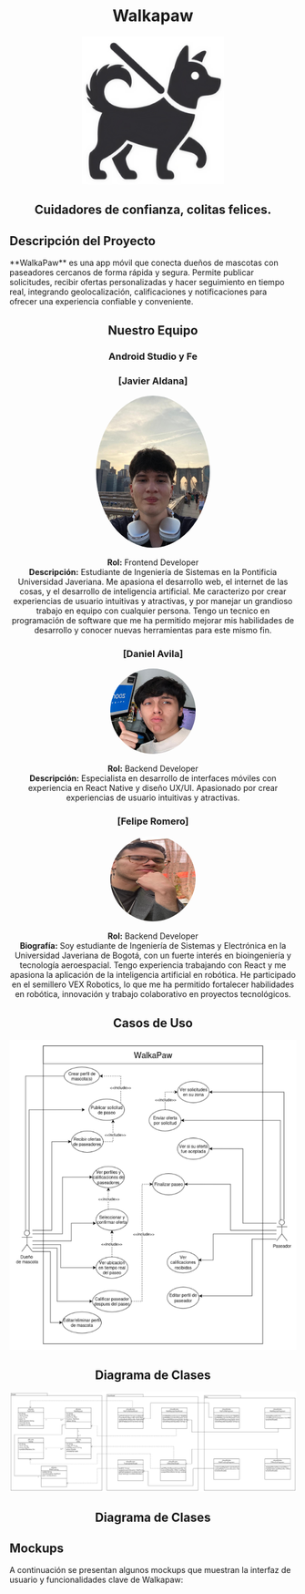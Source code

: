 <div align="center">
  <h1>Walkapaw</h1>
  <img src="https://github.com/javigk01/Walkapaw/blob/main/images/WalkapawLogo.png?raw=true" alt="image" heiht="250px" width="250px">
  <h2>Cuidadores de confianza, colitas felices.</h2>
</div>

<h2>Descripción del Proyecto</h2>

<p>**WalkaPaw** es una app móvil que conecta dueños de mascotas con paseadores cercanos de forma rápida y
segura. Permite publicar solicitudes, recibir ofertas personalizadas y hacer seguimiento en tiempo real,
integrando geolocalización, calificaciones y notificaciones para ofrecer una experiencia confiable y conveniente.</p>

<div align="center">
  <h2>Nuestro Equipo</h2>
  <h3>Android Studio y Fe</h3>
</div>

<div align="center">
  
  ### [Javier Aldana]
  <img src="https://github.com/javigk01/Walkapaw/blob/main/images/foto_javier.jpg?raw=true" alt="Foto del desarrollador" width="200px" height="267px" style="border-radius: 50%;">
  
  **Rol:** Frontend Developer  
  **Descripción:** Estudiante de Ingeniería de Sistemas en la Pontificia Universidad Javeriana. Me apasiona el desarrollo web, el internet de las cosas, y el desarrollo de inteligencia artificial. Me caracterizo por crear experiencias de usuario intuitivas y atractivas, y por manejar un grandioso trabajo en equipo con cualquier persona. Tengo un tecnico en programación de software que me ha permitido mejorar mis habilidades de desarrollo y conocer nuevas herramientas para este mismo fin.
  
  
  ### [Daniel Avila]
  <img src="https://github.com/javigk01/Walkapaw/blob/main/images/daniel.jpg?raw=true" alt="Foto del desarrollador" width="150px" height="150px" style="border-radius: 50%;">
  
  **Rol:** Backend Developer  
  **Descripción:** Especialista en desarrollo de interfaces móviles con experiencia en React Native y diseño UX/UI. Apasionado por crear experiencias de usuario intuitivas y atractivas.
  
  
  ### [Felipe Romero]
<img src="https://github.com/javigk01/Walkapaw/blob/main/images/foto_felipe.jpg?raw=true" alt="Foto del desarrollador" width="150px" height="150px" style="border-radius: 50%;">

**Rol:** Backend Developer  
**Biografía:** Soy estudiante de Ingeniería de Sistemas y Electrónica en la Universidad Javeriana de Bogotá, con un fuerte interés en bioingeniería y tecnología aeroespacial. Tengo experiencia trabajando con React y me apasiona la aplicación de la inteligencia artificial en robótica. He participado en el semillero VEX Robotics, lo que me ha permitido fortalecer habilidades en robótica, innovación y trabajo colaborativo en proyectos tecnológicos.


  
</div>

<div align="center">
  <h2>Casos de Uso</h2>
  <img src="https://github.com/javigk01/Walkapaw/blob/main/images/DiagramaCasosDeUso.png?raw=true" alt="image">
  <h2>Diagrama de Clases</h2>
  <img src="https://github.com/javigk01/Walkapaw/blob/main/images/WalkaPaw-1stClassDiagram.png?raw=true" alt="image">
</div>

<div align="center">
<h2>Diagrama de Clases</h2>
</div>

<h2>Mockups</h2>
<p>A continuación se presentan algunos mockups que muestran la interfaz de usuario y funcionalidades clave de Walkapaw:</p>
